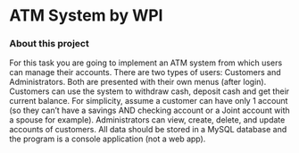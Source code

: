 # ATM System by WPI



### About this project

For this task you are going to implement an ATM system from which users can manage
their accounts. There are two types of users: Customers and Administrators. Both are
presented with their own menus (after login). Customers can use the system to
withdraw cash, deposit cash and get their current balance. For simplicity, assume a
customer can have only 1 account (so they can’t have a savings AND checking account
or a Joint account with a spouse for example). Administrators can view, create,
delete, and update accounts of customers. All data should be stored in a MySQL
database and the program is a console application (not a web app).